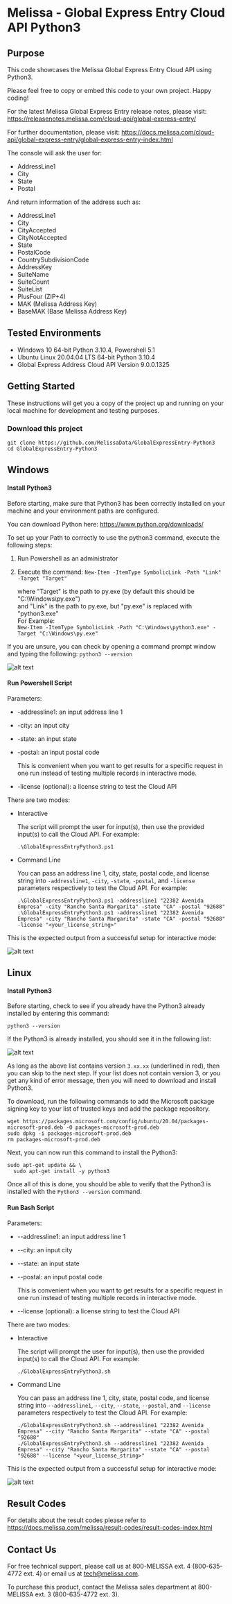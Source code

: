 # Melissa - Global Express Entry Cloud API Python3

## Purpose
This code showcases the Melissa Global Express Entry Cloud API using Python3.

Please feel free to copy or embed this code to your own project. Happy coding!

For the latest Melissa Global Express Entry release notes, please visit: https://releasenotes.melissa.com/cloud-api/global-express-entry/

For further documentation, please visit: https://docs.melissa.com/cloud-api/global-express-entry/global-express-entry-index.html

The console will ask the user for:

- AddressLine1
- City
- State
- Postal

And return information of the address such as:

- AddressLine1
- City
- CityAccepted
- CityNotAccepted
- State
- PostalCode
- CountrySubdivisionCode
- AddressKey
- SuiteName
- SuiteCount
- SuiteList
- PlusFour (ZIP+4)
- MAK (Melissa Address Key)
- BaseMAK (Base Melissa Address Key)

## Tested Environments
- Windows 10 64-bit Python 3.10.4, Powershell 5.1
- Ubuntu Linux 20.04.04 LTS 64-bit Python 3.10.4
- Global Express Address Cloud API Version 9.0.0.1325

## Getting Started
These instructions will get you a copy of the project up and running on your local machine for development and testing purposes.

### Download this project
```
git clone https://github.com/MelissaData/GlobalExpressEntry-Python3
cd GlobalExpressEntry-Python3
```

## Windows

#### Install Python3
Before starting, make sure that Python3 has been correctly installed on your machine and your environment paths are configured. 

You can download Python here: 
https://www.python.org/downloads/

To set up your Path to correctly to use the python3 command, execute the following steps:
1) Run Powershell as an administrator 
2) Execute the command: 
`New-Item -ItemType SymbolicLink -Path "Link" -Target "Target"`

    where "Target" is the path to py.exe (by default this should be "C:\Windows\py.exe")\
    and "Link" is the path to py.exe, but "py.exe" is replaced with "python3.exe"\
    For Example:\
    `New-Item -ItemType SymbolicLink -Path "C:\Windows\python3.exe" -Target "C:\Windows\py.exe"`

If you are unsure, you can check by opening a command prompt window and typing the following:
`python3 --version`

![alt text](/screenshots/python_version.png)

#### Run Powershell Script
Parameters:
- -addressline1: an input address line 1
- -city: an input city
- -state: an input state
- -postal: an input postal code


  This is convenient when you want to get results for a specific request in one run instead of testing multiple records in interactive mode.  

- -license (optional): a license string to test the Cloud API

There are two modes:

- Interactive 

	The script will prompt the user for input(s), then use the provided input(s) to call the Cloud API. For example:
	```
	.\GlobalExpressEntryPython3.ps1
	```

- Command Line 

	You can pass an address line 1, city, state, postal code, and license string into `-addressline1`, `-city`, `-state`, `-postal`, and `-license` parameters respectively to test the Cloud API. For example: 
	```
    .\GlobalExpressEntryPython3.ps1 -addressline1 "22382 Avenida Empresa" -city "Rancho Santa Margarita" -state "CA" -postal "92688"
    .\GlobalExpressEntryPython3.ps1 -addressline1 "22382 Avenida Empresa" -city "Rancho Santa Margarita" -state "CA" -postal "92688" -license "<your_license_string>"
    ```

This is the expected output from a successful setup for interactive mode:

![alt text](/screenshots/output.png)

## Linux

#### Install Python3
Before starting, check to see if you already have the Python3 already installed by entering this command:

`python3 --version`

If the Python3 is already installed, you should see it in the following list:

![alt text](/screenshots/python_version2.png)

As long as the above list contains version `3.xx.xx` (underlined in red), then you can skip to the next step. If your list does not contain version 3, or you get any kind of error message, then you will need to download and install Python3.

To download, run the following commands to add the Microsoft package signing key to your list of trusted keys and add the package repository.

```
wget https://packages.microsoft.com/config/ubuntu/20.04/packages-microsoft-prod.deb -O packages-microsoft-prod.deb
sudo dpkg -i packages-microsoft-prod.deb
rm packages-microsoft-prod.deb
```

Next, you can now run this command to install the Python3:

```
sudo apt-get update && \
  sudo apt-get install -y python3
```

Once all of this is done, you should be able to verify that the Python3 is installed with the `Python3 --version` command.

#### Run Bash Script
Parameters:
- --addressline1: an input address line 1
- --city: an input city
- --state: an input state
- --postal: an input postal code

  This is convenient when you want to get results for a specific request in one run instead of testing multiple records in interactive mode.    

- --license (optional): a license string to test the Cloud API

There are two modes:

- Interactive 

	The script will prompt the user for input(s), then use the provided input(s) to call the Cloud API. For example:
	```
	./GlobalExpressEntryPython3.sh
	```

- Command Line 

	You can pass an address line 1, city, state, postal code, and license string into `--addressline1`, `--city`, `--state`, `--postal`, and `--license` parameters respectively to test the Cloud API. For example: 
	```
    ./GlobalExpressEntryPython3.sh --addressline1 "22382 Avenida Empresa" --city "Rancho Santa Margarita" --state "CA" --postal "92688"
    ./GlobalExpressEntryPython3.sh --addressline1 "22382 Avenida Empresa" --city "Rancho Santa Margarita" --state "CA" --postal "92688" --license "<your_license_string>"
    ```

This is the expected output from a successful setup for interactive mode:

![alt text](/screenshots/output2.png)

## Result Codes
For details about the result codes please refer to https://docs.melissa.com/melissa/result-codes/result-codes-index.html

## Contact Us
For free technical support, please call us at 800-MELISSA ext. 4 (800-635-4772 ext. 4) or email us at tech@melissa.com.

To purchase this product, contact the Melissa sales department at 800-MELISSA ext. 3 (800-635-4772 ext. 3).
